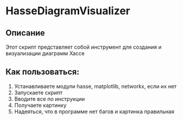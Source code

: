 # HasseDiagramVisualizer
## Описание
Этот скрипт представляет собой инструмент для создания и визуализации диаграмм Хассе

## Как пользоваться:
1. Устанавливаете модули hasse, matplotlib, networkx, если их нет
2. Запускаете скрипт
3. Вводите все по инструкции
4. Получаете картинку
5. Надеяться, что в программе нет багов и картинка правильная
